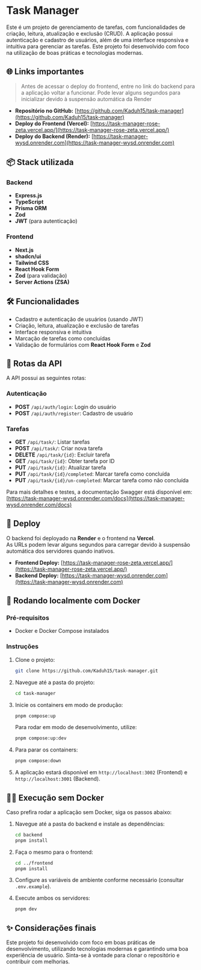 # Task Manager

Este é um projeto de gerenciamento de tarefas, com funcionalidades de criação, leitura, atualização e exclusão (CRUD). A aplicação possui autenticação e cadastro de usuários, além de uma interface responsiva e intuitiva para gerenciar as tarefas. Este projeto foi desenvolvido com foco na utilização de boas práticas e tecnologias modernas.

## 🌐 Links importantes

> Antes de acessar o deploy do frontend, entre no link do backend para a aplicação voltar a funcionar.
> Pode levar alguns segundos para inicializar devido à suspensão automática da Render

- **Repositório no GitHub:** [https://github.com/Kaduh15/task-manager](https://github.com/Kaduh15/task-manager)
- **Deploy do Frontend (Vercel):** [https://task-manager-rose-zeta.vercel.app/](https://task-manager-rose-zeta.vercel.app/)
- **Deploy do Backend (Render):** [https://task-manager-wysd.onrender.com](https://task-manager-wysd.onrender.com)

## 📦 Stack utilizada

### Backend
- **Express.js**
- **TypeScript**
- **Prisma ORM**
- **Zod**
- **JWT** (para autenticação)

### Frontend
- **Next.js**
- **shadcn/ui**
- **Tailwind CSS**
- **React Hook Form**
- **Zod** (para validação)
- **Server Actions (ZSA)**

## 🛠️ Funcionalidades

- Cadastro e autenticação de usuários (usando JWT)
- Criação, leitura, atualização e exclusão de tarefas
- Interface responsiva e intuitiva
- Marcação de tarefas como concluídas
- Validação de formulários com **React Hook Form** e **Zod**

## 📖 Rotas da API

A API possui as seguintes rotas:

### Autenticação
- **POST** `/api/auth/login`: Login do usuário
- **POST** `/api/auth/register`: Cadastro de usuário

### Tarefas
- **GET** `/api/task/`: Listar tarefas
- **POST** `/api/task/`: Criar nova tarefa
- **DELETE** `/api/task/{id}`: Excluir tarefa
- **GET** `/api/task/{id}`: Obter tarefa por ID
- **PUT** `/api/task/{id}`: Atualizar tarefa
- **PUT** `/api/task/{id}/completed`: Marcar tarefa como concluída
- **PUT** `/api/task/{id}/un-completed`: Marcar tarefa como não concluída

Para mais detalhes e testes, a documentação Swagger está disponível em:  
[https://task-manager-wysd.onrender.com/docs](https://task-manager-wysd.onrender.com/docs)

## 🚀 Deploy

O backend foi deployado na **Render** e o frontend na **Vercel**.  
As URLs podem levar alguns segundos para carregar devido à suspensão automática dos servidores quando inativos.

- **Frontend Deploy:** [https://task-manager-rose-zeta.vercel.app/](https://task-manager-rose-zeta.vercel.app/)
- **Backend Deploy:** [https://task-manager-wysd.onrender.com](https://task-manager-wysd.onrender.com)

## 🐳 Rodando localmente com Docker

### Pré-requisitos
- Docker e Docker Compose instalados

### Instruções

1. Clone o projeto:
   ```bash
   git clone https://github.com/Kaduh15/task-manager.git
   ```

2. Navegue até a pasta do projeto:
   ```bash
   cd task-manager
   ```

3. Inicie os containers em modo de produção:
   ```bash
   pnpm compose:up
   ```
   Para rodar em modo de desenvolvimento, utilize:
   ```bash
   pnpm compose:up:dev
   ```

4. Para parar os containers:
   ```bash
   pnpm compose:down
   ```

5. A aplicação estará disponível em `http://localhost:3002` (Frontend) e `http://localhost:3001` (Backend).

## 🧑‍💻 Execução sem Docker

Caso prefira rodar a aplicação sem Docker, siga os passos abaixo:

1. Navegue até a pasta do backend e instale as dependências:
   ```bash
   cd backend
   pnpm install
   ```

2. Faça o mesmo para o frontend:
   ```bash
   cd ../frontend
   pnpm install
   ```

3. Configure as variáveis de ambiente conforme necessário (consultar `.env.example`).

4. Execute ambos os servidores:
   ```bash
   pnpm dev
   ```

## ✨ Considerações finais

Este projeto foi desenvolvido com foco em boas práticas de desenvolvimento, utilizando tecnologias modernas e garantindo uma boa experiência de usuário. Sinta-se à vontade para clonar o repositório e contribuir com melhorias.
